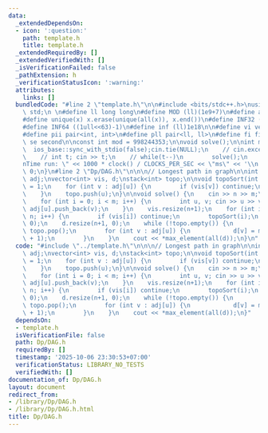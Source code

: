 ```yaml
---
data:
  _extendedDependsOn:
  - icon: ':question:'
    path: template.h
    title: template.h
  _extendedRequiredBy: []
  _extendedVerifiedWith: []
  _isVerificationFailed: false
  _pathExtension: h
  _verificationStatusIcon: ':warning:'
  attributes:
    links: []
  bundledCode: "#line 2 \"template.h\"\n\n#include <bits/stdc++.h>\nusing namespace\
    \ std;\n \n#define ll long long\n#define MOD (ll)(1e9+7)\n#define all(x) (x).begin(),(x).end()\n\
    #define unique(x) x.erase(unique(all(x)), x.end())\n#define INF32 ((1ull<<31)-1)\n\
    #define INF64 ((1ull<<63)-1)\n#define inf (ll)1e18\n\n#define vi vector<int>\n\
    #define pii pair<int, int>\n#define pll pair<ll, ll>\n#define fi first\n#define\
    \ se second\n\nconst int mod = 998244353;\n\nvoid solve();\n\nint main(){\n  \
    \  ios_base::sync_with_stdio(false);cin.tie(NULL);\n    // cin.exceptions(cin.failbit);\n\
    \    // int t; cin >> t;\n    // while(t--)\n        solve();\n    cerr << \"\\\
    nTime run: \" << 1000 * clock() / CLOCKS_PER_SEC << \"ms\" << '\\n';\n    return\
    \ 0;\n}\n#line 2 \"Dp/DAG.h\"\n\n\n// Longest path in graph\n\nint n, m;\nvector<vector<int>>\
    \ adj;\nvector<int> vis, d;\nstack<int> topo;\n\nvoid topoSort(int u) {\n    vis[u]\
    \ = 1;\n    for (int v : adj[u]) {\n        if (vis[v]) continue;\n        topoSort(v);\n\
    \    }\n    topo.push(u);\n}\n\nvoid solve() {\n    cin >> n >> m;\n    adj.resize(n+1);\n\
    \    for (int i = 0; i < m; i++) {\n        int u, v; cin >> u >> v;\n       \
    \ adj[u].push_back(v);\n    }\n    vis.resize(n+1);\n    for (int i = 1; i <=\
    \ n; i++) {\n        if (vis[i]) continue;\n        topoSort(i);\n    }\n    fill(all(vis),\
    \ 0);\n    d.resize(n+1, 0);\n    while (!topo.empty()) {\n        int u = topo.top();\
    \ topo.pop();\n        for (int v : adj[u]) {\n            d[v] = max(d[v], d[u]\
    \ + 1);\n        }\n    }\n    cout << *max_element(all(d));\n}\n"
  code: "#include \"../template.h\"\n\n\n// Longest path in graph\n\nint n, m;\nvector<vector<int>>\
    \ adj;\nvector<int> vis, d;\nstack<int> topo;\n\nvoid topoSort(int u) {\n    vis[u]\
    \ = 1;\n    for (int v : adj[u]) {\n        if (vis[v]) continue;\n        topoSort(v);\n\
    \    }\n    topo.push(u);\n}\n\nvoid solve() {\n    cin >> n >> m;\n    adj.resize(n+1);\n\
    \    for (int i = 0; i < m; i++) {\n        int u, v; cin >> u >> v;\n       \
    \ adj[u].push_back(v);\n    }\n    vis.resize(n+1);\n    for (int i = 1; i <=\
    \ n; i++) {\n        if (vis[i]) continue;\n        topoSort(i);\n    }\n    fill(all(vis),\
    \ 0);\n    d.resize(n+1, 0);\n    while (!topo.empty()) {\n        int u = topo.top();\
    \ topo.pop();\n        for (int v : adj[u]) {\n            d[v] = max(d[v], d[u]\
    \ + 1);\n        }\n    }\n    cout << *max_element(all(d));\n}"
  dependsOn:
  - template.h
  isVerificationFile: false
  path: Dp/DAG.h
  requiredBy: []
  timestamp: '2025-10-06 23:30:53+07:00'
  verificationStatus: LIBRARY_NO_TESTS
  verifiedWith: []
documentation_of: Dp/DAG.h
layout: document
redirect_from:
- /library/Dp/DAG.h
- /library/Dp/DAG.h.html
title: Dp/DAG.h
---
```

